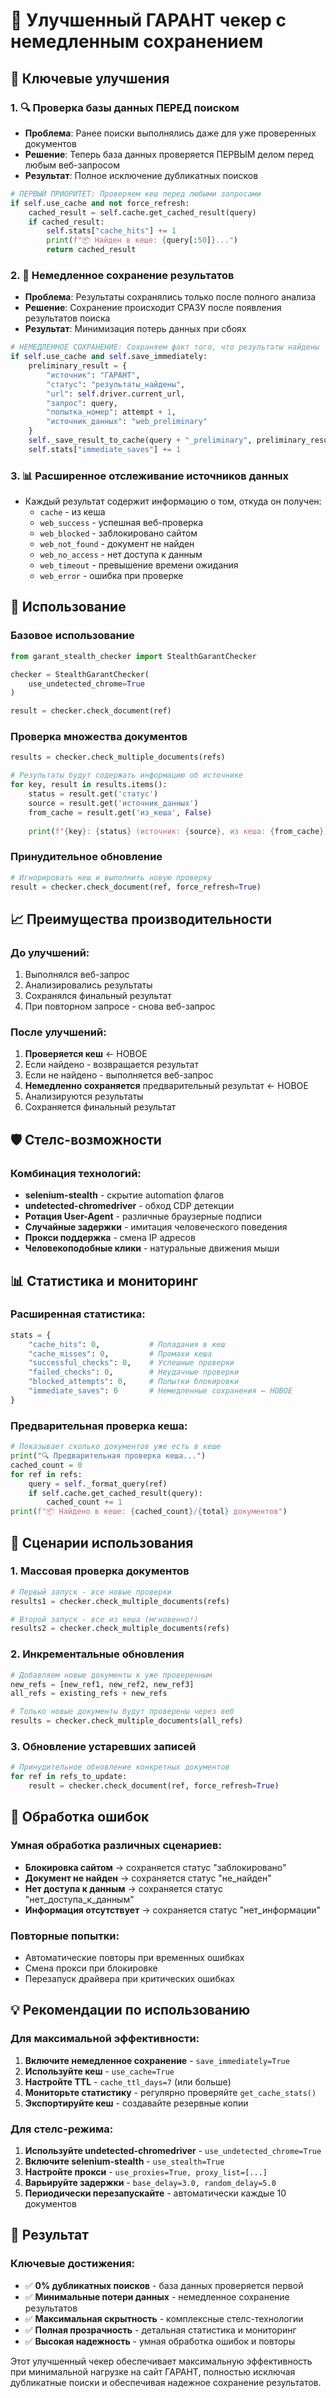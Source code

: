 # 🚀 Улучшенный ГАРАНТ чекер с немедленным сохранением

## 🎯 Ключевые улучшения

### 1. 🔍 Проверка базы данных ПЕРЕД поиском
- **Проблема**: Ранее поиски выполнялись даже для уже проверенных документов
- **Решение**: Теперь база данных проверяется ПЕРВЫМ делом перед любым веб-запросом
- **Результат**: Полное исключение дубликатных поисков

```python
# ПЕРВЫЙ ПРИОРИТЕТ: Проверяем кеш перед любыми запросами
if self.use_cache and not force_refresh:
    cached_result = self.cache.get_cached_result(query)
    if cached_result:
        self.stats["cache_hits"] += 1
        print(f"📦 Найден в кеше: {query[:50]}...")
        return cached_result
```

### 2. 💾 Немедленное сохранение результатов
- **Проблема**: Результаты сохранялись только после полного анализа
- **Решение**: Сохранение происходит СРАЗУ после появления результатов поиска
- **Результат**: Минимизация потерь данных при сбоях

```python
# НЕМЕДЛЕННОЕ СОХРАНЕНИЕ: Сохраняем факт того, что результаты найдены
if self.use_cache and self.save_immediately:
    preliminary_result = {
        "источник": "ГАРАНТ",
        "статус": "результаты_найдены",
        "url": self.driver.current_url,
        "запрос": query,
        "попытка_номер": attempt + 1,
        "источник_данных": "web_preliminary"
    }
    self._save_result_to_cache(query + "_preliminary", preliminary_result)
    self.stats["immediate_saves"] += 1
```

### 3. 📊 Расширенное отслеживание источников данных
- Каждый результат содержит информацию о том, откуда он получен:
  - `cache` - из кеша
  - `web_success` - успешная веб-проверка
  - `web_blocked` - заблокировано сайтом
  - `web_not_found` - документ не найден
  - `web_no_access` - нет доступа к данным
  - `web_timeout` - превышение времени ожидания
  - `web_error` - ошибка при проверке

## 🔧 Использование

### Базовое использование
```python
from garant_stealth_checker import StealthGarantChecker

checker = StealthGarantChecker(
    use_undetected_chrome=True
)

result = checker.check_document(ref)
```

### Проверка множества документов
```python
results = checker.check_multiple_documents(refs)

# Результаты будут содержать информацию об источнике
for key, result in results.items():
    status = result.get('статус')
    source = result.get('источник_данных')
    from_cache = result.get('из_кеша', False)
    
    print(f"{key}: {status} (источник: {source}, из кеша: {from_cache})")
```

### Принудительное обновление
```python
# Игнорировать кеш и выполнить новую проверку
result = checker.check_document(ref, force_refresh=True)
```

## 📈 Преимущества производительности

### До улучшений:
1. Выполнялся веб-запрос
2. Анализировались результаты
3. Сохранялся финальный результат
4. При повторном запросе - снова веб-запрос

### После улучшений:
1. **Проверяется кеш** ← НОВОЕ
2. Если найдено - возвращается результат
3. Если не найдено - выполняется веб-запрос
4. **Немедленно сохраняется** предварительный результат ← НОВОЕ
5. Анализируются результаты
6. Сохраняется финальный результат

## 🛡️ Стелс-возможности

### Комбинация технологий:
- **selenium-stealth** - скрытие automation флагов
- **undetected-chromedriver** - обход CDP детекции
- **Ротация User-Agent** - различные браузерные подписи
- **Случайные задержки** - имитация человеческого поведения
- **Прокси поддержка** - смена IP адресов
- **Человекоподобные клики** - натуральные движения мыши

## 📊 Статистика и мониторинг

### Расширенная статистика:
```python
stats = {
    "cache_hits": 0,           # Попадания в кеш
    "cache_misses": 0,         # Промахи кеша
    "successful_checks": 0,    # Успешные проверки
    "failed_checks": 0,        # Неудачные проверки
    "blocked_attempts": 0,     # Попытки блокировки
    "immediate_saves": 0       # Немедленные сохранения ← НОВОЕ
}
```

### Предварительная проверка кеша:
```python
# Показывает сколько документов уже есть в кеше
print("🔍 Предварительная проверка кеша...")
cached_count = 0
for ref in refs:
    query = self._format_query(ref)
    if self.cache.get_cached_result(query):
        cached_count += 1
print(f"📦 Найдено в кеше: {cached_count}/{total} документов")
```

## 🔄 Сценарии использования

### 1. Массовая проверка документов
```python
# Первый запуск - все новые проверки
results1 = checker.check_multiple_documents(refs)

# Второй запуск - все из кеша (мгновенно!)
results2 = checker.check_multiple_documents(refs)
```

### 2. Инкрементальные обновления
```python
# Добавляем новые документы к уже проверенным
new_refs = [new_ref1, new_ref2, new_ref3]
all_refs = existing_refs + new_refs

# Только новые документы будут проверены через веб
results = checker.check_multiple_documents(all_refs)
```

### 3. Обновление устаревших записей
```python
# Принудительное обновление конкретных документов
for ref in refs_to_update:
    result = checker.check_document(ref, force_refresh=True)
```

## 🚨 Обработка ошибок

### Умная обработка различных сценариев:
- **Блокировка сайтом** → сохраняется статус "заблокировано"
- **Документ не найден** → сохраняется статус "не_найден"  
- **Нет доступа к данным** → сохраняется статус "нет_доступа_к_данным"
- **Информация отсутствует** → сохраняется статус "нет_информации"

### Повторные попытки:
- Автоматические повторы при временных ошибках
- Смена прокси при блокировке
- Перезапуск драйвера при критических ошибках

## 💡 Рекомендации по использованию

### Для максимальной эффективности:
1. **Включите немедленное сохранение** - `save_immediately=True`
2. **Используйте кеш** - `use_cache=True`
3. **Настройте TTL** - `cache_ttl_days=7` (или больше)
4. **Мониторьте статистику** - регулярно проверяйте `get_cache_stats()`
5. **Экспортируйте кеш** - создавайте резервные копии

### Для стелс-режима:
1. **Используйте undetected-chromedriver** - `use_undetected_chrome=True`
2. **Включите selenium-stealth** - `use_stealth=True`
3. **Настройте прокси** - `use_proxies=True, proxy_list=[...]`
4. **Варьируйте задержки** - `base_delay=3.0, random_delay=5.0`
5. **Периодически перезапускайте** - автоматически каждые 10 документов

## 🎯 Результат

### Ключевые достижения:
- ✅ **0% дубликатных поисков** - база данных проверяется первой
- ✅ **Минимальные потери данных** - немедленное сохранение результатов
- ✅ **Максимальная скрытность** - комплексные стелс-технологии
- ✅ **Полная прозрачность** - детальная статистика и мониторинг
- ✅ **Высокая надежность** - умная обработка ошибок и повторы

Этот улучшенный чекер обеспечивает максимальную эффективность при минимальной нагрузке на сайт ГАРАНТ, полностью исключая дубликатные поиски и обеспечивая надежное сохранение результатов. 